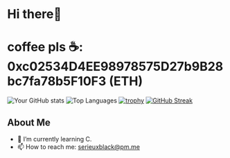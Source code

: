 # Hi there👋 
# coffee pls ☕️: 0xc02534D4EE98978575D27b9B28bc7fa78b5F10F3 (ETH)
<!--
![Visitor Count](https://visitor-badge.glitch.me/badge?page_id=serieuxBlack.serieuxBlack&left_color=green&right_color=red&left_text=Visitors)
![Visitor Count](https://visitor-badge.glitch.me/badge?page_id=serieuxblack.serieuxblack&left_color=blue&right_color=orange&left_text=Profile+Visitors)
-->

![Your GitHub stats](https://github-readme-stats.vercel.app/api?username=yourusername&show_icons=true&theme=radical)
![Top Languages](https://github-readme-stats.vercel.app/api/top-langs/?username=yourusername&layout=compact&theme=radical)
[![trophy](https://github-profile-trophy.vercel.app/?username=yourusername&theme=darkhub&column=4&margin-w=15&margin-h=15)](https://github.com/ryo-ma/github-profile-trophy)
[![GitHub Streak](https://streak-stats.demolab.com/?user=yourusername&theme=radical)](https://git.io/streak-stats)


## About Me
- 🌱 I’m currently learning C.
- 📫 How to reach me: serieuxblack@pm.me

<!--
- 🥹 coffee? 👉👈: 0xc02534D4EE98978575D27b9B28bc7fa78b5F10F3 (ETH)
-->



<!--
**serieuxBlack/serieuxBlack** is a ✨ _special_ ✨ repository because its `README.md` (this file) appears on your GitHub profile.

Here are some ideas to get you started:

- 🔭 I’m currently working on ...
- 🌱 I’m currently learning ...
- 👯 I’m looking to collaborate on ...
- 🤔 I’m looking for help with ...
- 💬 Ask me about ...
- 📫 How to reach me: ...
- 😄 Pronouns: ...
- ⚡ Fun fact: ...
-->
